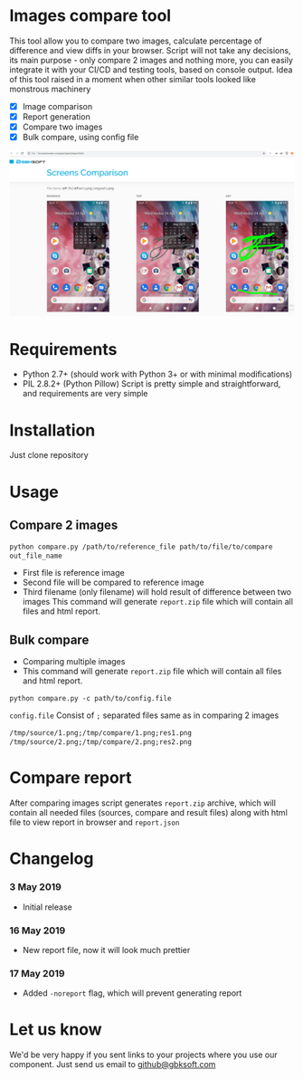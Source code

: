 # Images compare tool

This tool allow you to compare two images, calculate percentage of 
difference and view diffs in your browser. Script will not take any 
decisions, its main purpose - only compare 2 images and nothing more, 
you can easily integrate it with your CI/CD and testing tools, based on 
console output. Idea of this tool raised in a moment when other similar 
tools looked like monstrous machinery 

- [x] Image comparison
- [x] Report generation
- [x] Compare two images
- [x] Bulk compare, using config file

<img src="img/qx7MKi240334319a463961dca060bb8ac0ad19.png"  width="640">

# Requirements
- Python 2.7+ (should work with Python 3+ or with minimal modifications)
- PIL 2.8.2+ (Python Pillow)
Script is pretty simple and straightforward, and requirements are very
simple

# Installation
Just clone repository

# Usage
## Compare 2 images

```commandline 
python compare.py /path/to/reference_file path/to/file/to/compare out_file_name
```

* First file is reference image
* Second file will be compared to reference image
* Third filename (only filename) will hold result of difference between 
two images
This command will generate `report.zip` file which will contain all 
files and html report.

## Bulk compare

* Comparing multiple images
* This command will generate `report.zip` file which will contain all 
files and html report.

```commandline 
python compare.py -c path/to/config.file
```

`config.file`
Consist of `;` separated files same as in comparing 2 images
```commandline 
/tmp/source/1.png;/tmp/compare/1.png;res1.png
/tmp/source/2.png;/tmp/compare/2.png;res2.png
```

# Compare report
After comparing images script generates `report.zip` archive, which will
 contain all needed files (sources, compare and result files) along with 
 html file to view report in browser and `report.json`
 
# Changelog
### 3 May 2019
* Initial release
### 16 May 2019
* New report file, now it will look much prettier
### 17 May 2019
* Added `-noreport` flag, which will prevent generating report

# Let us know
We'd be very happy if you sent links to your projects where you use our component. Just send us email to [github@gbksoft.com](mailto:github@gbksoft.com)